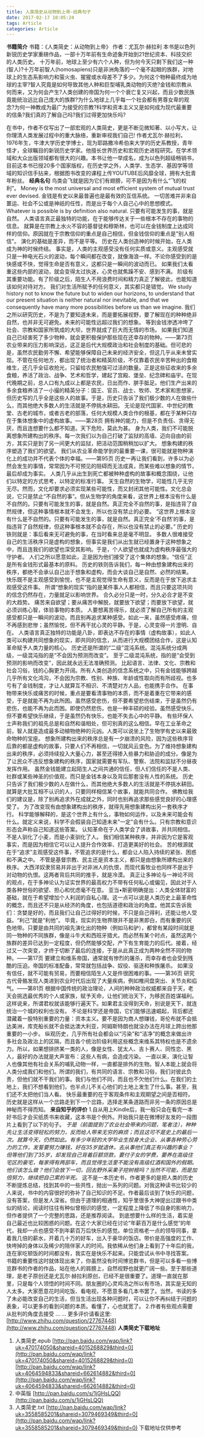 ```yaml
---
title: 人类简史从动物到上帝-经典句子
date: 2017-02-17 10:05:24
tags: Article
categories: Article
---
```

**书籍简介**
书籍：《人类简史：从动物到上帝》
作者：尤瓦尔·赫拉利
本书是以色列新锐历史学家重磅作品，一部十万年前有生命迹象开始到21世纪资本、科技交织的人类历史。
十万年前，地球上至少有六个人种，但为何今天只剩下我们这一种(智人)?十万年前智人(homosapiens)只是非洲角落的一个毫不起眼的族群，对地球上的生态系影响力和萤火虫、猩猩或水母差不了多少。为何这个物种最终成为地球的主宰?智人究竟是如何导致其他人种和巨型哺乳类动物的灭绝?金钱和宗教从何而来，又为何会产生?人类创建的帝国为何一个个衰亡复又兴起，而且少数民族竟能统治远比自己庞大的族群?为什么地球上几乎每一个社会都有男尊女卑的观念?为何一神教成为最广为接受的宗教?科学和资本主义又是如何成为现代最重要的信条?我们真的了解自己吗?我们过得更加快乐吗?
<!--more-->
在书中，作者不仅写出了一部宏观的人类简史，更是不断见微知著、以小写大，让你理清人类发展过程中的重大脉络，重新审视我们自己!
作者尤瓦尔·赫拉利，1976年生，牛津大学历史学博士，现为耶路撒冷希伯来大学的历史系教授，青年怪才，全球瞩目的新锐历史学家。他擅长世界历史和宏观历史进程研究。在学术领域和大众出版领域都有很大的兴趣。本书让他一举成名，成为以色列超级畅销书，目前这本书已授20多个国家版权，在历史学之外，人类学、生态学、基因学等领域的知识信手拈来，根据图书改变的课程上传YOUTUBE后风靡全球，拥有大批青年粉丝。
**经典名句**
鸟类会飞就是因为它们有翅膀，可不是因为有什么“飞的权利”。
Money is the most universal and most efficient system of mutual trust ever devised. 金钱是有史以来最普遍也是最有效的互信系统。
一切苦难并非来自噩运、社会不公或是神祇的任性，而是出于每个人自己心中的思想模式。
Whatever is possible is by definition also natural. 只要有可能发生的事，就是自然。
人类语言真正最独特的功能，在于能够传达关于一些根本不存在的事物的信息。
就算是在宗教上水火不容的基督徒和穆斯林，也可以在金钱制度上达成同样的信仰。原因就在于宗教信仰的重点是自己相信，但金钱信仰的重点是"别人相信"。
演化的基础是差异，而不是平等。
历史在人类创造神的时候开始，在人类成为神的时候终结。
事实是，人类的主观感受没有任何实质或意义。主观感受就只是一种电光石火的波动，每个瞬间都在改变，就像海浪一样。不论你感受到的是快感或不快，觉得生命是否有意义，这都只是一瞬间的波动而已。 如果我们太看重这些内部的波动，就会变得太过执迷，心灵也就焦躁不安、感到不满。
阶级有其重要功能。有了阶级之后，陌生人不用浪费时间和精力真正了解彼此，也能知道该如何对待对方。
我们对生活所赋予的任何意义，其实都只是错觉。
We study history not to know the future but to widen our horizons, to understand that our present situation is neither natural nor inevitable, and that we consequently have many more possibilities before us than we imagine. 我们之所以研究历史，不是为了要知道未来，而是要拓展视野，要了解现在的种种绝非自然，也并非无可避免。未来的可能性远超过我们的想象。
等到金钱渗透冲垮了社会、宗教和国家所筑成的大坝，世界就成了巨大而无情的市场。
如果我们知道自己已经害死了多少物种，就会更积极保护那些现在还幸存的物种。——第73页
农业带来的压力影响深远，这正是后代大规模政治和社会制度的基础。但可悲的是，虽然农民勤劳不懈、希望能够保障自己未来的经济安全，但这几乎从来未曾实现。不管在任何地方，都出现了统治者和精英阶级，不仅靠着农民辛苦种出的食粮维生，还几乎全征收抢光，只留给农民勉强可过活的数量。正是这些征收来的多余食粮，养活了政治、战争、艺术和哲学，建起了宫殿、堡垒、纪念碑和庙宇。在现代晚期之前，总人口有九成以上都是农民，日出而作、胼手胝足。他们生产出来的多余食粮养活了一小撮的精英分子：国王、官员、战士、牧师、艺术家和思想家，但历史写的几乎全是这些人的故事。于是，历史只告诉了我们极少数的人在做些什么，而其他绝大多数人的生活就是不停挑水耕田。
无论是现代国家、中世纪的教堂、古老的城市，或者古老的部落，任何大规模人类合作的根基，都在于某种只存在于集体想象中的虚构故事。——第28页
拥有神的能力，但是不负责任、贪得无厌，而且连想要什么都不知道。天下危险，莫此为甚。
身为人类，我们不可能脱离想象所建构出的秩序。每一次我们以为自己打破了监狱的高墙、迈向自由的前方，其实只是到了另一间更大的监狱，把活动范围稍稍加以扩大。
想象构建的秩序塑造了我们的欲望。
我们从农业革命能学到的最重要一课，很可能就是物种演化上的成功并不代表个体的幸福。——第95页
历史一再让我们看到，许多以为必然会发生的事情，常常因为不可预见的阻碍而无法成真，而某些难以想象的情节，最后却成为事实。
人类几乎从出生到死亡都被种种虚构的故事和概念围绕，让他们以特定的方式思考，以特定的标准行事。
天生自然的生物学，可能性几乎无穷无尽。然而，文化却要求必须实现某些可能性，而又封闭其他可能性。文化总会说，它只是禁止“不自然的事”。但从生物学的角度来看，这世界上根本没有什么是不自然的。只要有可能发生的事，就是自然。真正完全不自然的事，是指违背了自然规律，但这种事情根本就不会发生，所以也没有禁止的必要。
“这世界上根本没有什么是不自然的。只要有可能发生的事，就是自然。真正完全‘不自然’的事，是指违背了自然规律，但这种事根本就不会存在，所以也没有禁止的必要。”
历史的铁则就是：事后看来无可避免的事，在当时看来总是毫不明显。
多数人很难接受自己的生活秩序只是虚构的想象，但事实是我们从出生就已经置身于这种想象之中，而且连我们的欲望也深受其影响。于是，个人欲望也就成为虚构秩序最强大的守护者。
人们之所以愿意如此，正是因为他们接受了这个集体的想象。“信任”正是所有金钱形式最基本的原料。
历史的铁则告诉我们，每一种由想象建构出来的秩序，都绝不会承认自己出于想象和虚构，而会大谈自己是自然、必然的结果。
快乐既不是主观感受到愉悦，也不是主观觉得生命有意义，反而是在于放下追求主观感受这件事。
所谓“想象的现实“指的是某件事人人都相信，而且只要这项共同的信念仍然存在，力量就足以影响世界。
合久必分只是一时，分久必合才是不变的大趋势。
痛苦来自欲望；要从痛苦中解脱，就要放下欲望；而要放下欲望，就必须训练心智，体验事物的本质。
人要想离苦得乐，就必须了解自己所有的主观感受都只是一瞬间的波动，而且别再追求某种感受。如此一来，虽然感受疼痛，但不再感到悲惨；虽然愉悦，但不再干扰心灵的平静。于是，心灵变得一片澄明、自在。
人类语言真正独特的功能是八卦，即表达不存在的事情（虚构故事），如此人类可以构建共同想象的现实，即共同的信念，从而进行大规模团结合作，这是认知革命赋予人类力量的核心。
历史还是所谓的“二级”混沌系统。混沌系统分成两级，一级混沌指的是“不会因为预测而改变”。 至于二级混沌系统，指的是“会受到预测的影响而改变”，因此就永远无法准确预测。
比起语言、法律、文化、宗教和社会习俗，钱的心胸更为开阔。所有人类创造的信念系统之中，只有金钱能够跨越几乎所有文化鸿沟，不会因为宗教、性别、种族、年龄或性取向而有所歧视。也多亏有了金钱制度，才让人就算互不相识、不清楚对方人品，也能携手合作。
在事物带来快乐或痛苦的时候，重点是要看清事物的本质，而不是着重在它带来的感受，于是就能不再为此所困。虽然感受悲伤，但不要希望悲伤结束，于是虽然仍有悲伤，也能不再为此而困。即使仍然悲伤，也是一种丰硕的经验。虽然感受快乐，但不要希望快乐继续，于是虽然仍有快乐，也能不失去心中的平静。
有些环保人士声称我们的祖先总是和自然和谐相处，但可别真的这么相信。早在工业革命之前，智人就是造成最多动植物绝种的元凶。人类可以说坐上了生物学有史以来最致命物种的宝座。
想象所建构出来的秩序总是有一夕崩溃的风险，因为这些秩序背后靠的都是虚构的故事，只要人们不再相信，一切就风云变色。为了维持想象建构出来的秩序，必须持续投入大量心力，甚至还得掺入些暴力和胁迫的成分。像是为了让民众不违反想象建构的秩序，国家就需要有军队、警察、法院和监狱不分昼夜发挥作用。
虽然金钱能建立起陌生人之间共通的信任，但人们信任的不是人类、社群或某些神圣的价值观，而只是金钱本身以及背后那套没有人性的系统。
历史只告诉了我们极少数的人在做什么，而其他绝大多数人的生活就是不停挑水耕田。
就算是大批互相不认识的人，只要同样相信某个故事，就能共同合作。
佛教给我们的建议是，除了别再追求外在成就之外，同时也别再追求那些感觉良好的心理感受了。
为了改变现有由想象建构出的秩序，就得先用想象建构出另一套秩序才行。
科学能够解释的，是这个世界上有什么，事物如何运作，以及未来可能会有什么。就定义来说，科学不会假装自己知道未来"一定"会有什么。只有宗教和意识形态会声称自己知道这些答案。
认知革命在于人类学会了讲故事，并共同相信。
不是人驯化了小麦，而是小麦驯化了人。
我们相信某种秩序，并非因为它是客观事实，而是因为相信它可以让人提升合作效率、打造更美好的社会。
苦的根源就在于“追求”主观感受这件事，不管追求的是什么，都会让人陷入持续的紧张、困惑和不满之中。
不管是基督宗教、民主还是资本主义，都只是由想象所建构出来的秩序。
大西洋奴隶贸易并非出于对非洲人的仇恨，而现代畜牧业也同样不是出于对动物的仇恨。这两者背后共同的推手，就是冷漠。
真正让多神论与一神论不同的观点，在于多神论认为证实世界的最高权力不带有任何私心或偏见，因此对于人类各种世俗的欲望、担心和忧虑毫不在意。
亚当•斯密明确提出：人类全体财富的基础，就在于希望增加个人利润的自私心理。这一点可以说是人类历史上最革命性的概念，而且还不只是从经济的角度，也包括道德和政治的角度。他其实告诉我们：贪婪是好的，而且我们让自己过得好的时候，不只是自己得利，还能让他人受益。“利己”就是“利他”。
毕竟，现实的生物界限并不是非黑即白，而有重要的灰色地带。只要是由共同的祖先演化出的物种（例如马和驴），都曾有某段时间就是同一物种的不同族群，像是斗牛犬和西班牙猎犬。而必然有某个时点，虽然这两个族群的差异已达到一定程度，但仍然能够交配，产下有生育能力的后代。接着，经过又一次突变，才终于切断了最后的连接，于是从此真正成为两种全然不同的物种。——第17页
要建立和维系帝国，通常就有惨烈的屠杀，而幸存者也会受到残酷的压迫。帝国的标准配备，常常就包括战争、奴役、驱逐和种族屠杀。
如果没有信任，就不可能有贸易，而要相信陌生人又是件很困难的事。——第36页
研究古代骨骼发现人类进到农业时代后出现了大量疾病，例如椎间盘突出、关节炎和疝气。——第81页
根据中国传统的政治理论，人间的种种政治权威都来自于天，老天会挑选最优秀的个人或家族，赋予天命，让他们统治天下，为移民百姓谋福利。这样说来，所谓君权就该能够行遍天下。如果君主没得到天命，别说是天下，就连统治一个城的权利也没有。
不论是科学还是帝国，它们能够迅速崛起，背后都还潜藏着一股特别重要的力量：资本主义。要不是因为商人想赚钱，哥伦布就不会抵达美洲，库克船长就不会抵达澳大利亚，阿姆斯特朗也就没办法在月球上跨出他那重要的一小步。
纵观历史，几乎所有社会都会以“污染”和“洁净”的概念来做出许多社会及政治上的区隔，而且各个统治阶级利用这些概念来维系其特权也是不遗余力。所以，如果想排挤某一类的人，像是女性、犹太人、吉卜赛人、同性恋、黑人，最好的办法就是大声宣布：这些人有病，会造成污染。
一直以来，演化让智人也像其他有社会关系的哺乳动物一样，一直都是排外的生物。智人本能上就会将人类分成我们和他们。所谓的我们，有共同的语言、宗教和习俗，我们对彼此负责，但他们就不干我们的事。我们与他们不同，而且也不欠他们什么。在我们的土地上，我们不想看到他们，也半点儿不关心他们的土地上发生了什么事。甚至，我们还不太把他们当人看。
快乐最重要的在于客观条件和主观期望之间是否相符。
历史就是这样从一个岔路走到下一个岔路，选择走某条道路而非另一条的原因总是神秘而不得而知。
**来自知乎的评价**
1.自从用上Kindle后，我一般只会在看完一本好书后才会买纸质书来收藏，这本书是个例外。开始我只是在微博好友发的一段图片上看到了以下的句子。
<i>于是（前面提到了农业社会带来的问题，笔者注），种种先让生活变得轻松的努力，反而给人带来无穷的麻烦；而且这可不是史上的最后一次。就算今天，仍然如此。有多少年轻的大学毕业生投身大企业、从事各种劳心劳力的工作，发誓要努力赚钱，好在35岁就退休，去从事他们真正有兴趣的事业？但等他们到了35岁，却发现自己背着巨额贷款，要付子女的学费，要养在高级住宅区的豪宅，每家得有两部车，而且觉得生活里不能没有高级红酒和国外的假期。他们该怎么做？他们会放下一切，回去野外采果子挖树根吗？当然不可能，而是加倍努力，继续把自己累的半死。</i>
这不是一本历史书，作者更多的是把人类的历史不断提炼总结，找到其中的一些共性，抛出一系列的问题。对我这种读书比较少的人来说，书中的内容很好的弥补了自己知识的不足。作者最后谈到了快乐的问题，没有答案，但是发人深省。但由于道理的相通性，知乎里很多大神提出过跟书中类似的结论，阅读时往往有种似曾相识的感觉，一定程度上降低了书自身的影响力，但作者提供了一个完整的思路，还是推荐阅读。
到底想要什么样的生活，着实是自己最近也比较困惑的问题。在这个大家已经在讨论“年薪百万是什么感觉”的年代，我却一点也感受不到年薪百万后快乐的感觉。单位资格老一点的领导同事，拿着我几倍的薪水，开着几十万的好车，出入于豪华的饭店。带价是高强度的工作、快垮掉的身体以及稀少的陪伴家人的时间。我依稀从他们身上看到了十年后的我，连在家吃顿饭的时间都没有，我实在是快乐不起来。只能尝试从书中寻找答案。
书籍的重要性这时就体现出来了，你虽然没有时间博览群书，但是可以多看一些博览群书的作者的作品，站在他人的肩膀上，自然视野也就更广阔一些。至于那些道理，是老子原创还是尤瓦尔·赫拉利原创，已经不是很重要了。道理一直就在那里，只是每个人领悟的时间不同。朋友圈的心灵鸡汤之所以有市场，其实是无知的人太多。大家愿意花时间吃饭、看电视，不愿意多看几本书罢了。当然，书读的多了未必能改变自己的生活，但当生活出现各种问题时，可以让你不再纠结于问题的表象，可以更多的看到问题的本质。看懂了，心也就宽了。
2.作者有些观点需要从批判的角度去接受
... ...
更多评价请看这里:[http://www.zhihu.com/question/27767448](http://www.zhihu.com/question/27767448)
**人类简史下载地址**
1. 人类简史.epub
[http://pan.baidu.com/wap/link?uk=470174050&shareid=4015268829&third=0](http://pan.baidu.com/wap/link?uk=470174050&shareid=4015268829&third=0)
[http://pan.baidu.com/wap/link?uk=4064594833&shareid=662614882&third=0](http://pan.baidu.com/wap/link?uk=4064594833&shareid=662614882&third=0)
2. 中英版
[http://pan.baidu.com/s/1jGHsLQQ](http://pan.baidu.com/s/1jGHsLQQ)
3. 人类简史.txt
[http://pan.baidu.com/wap/link?uk=3558585201&shareid=3079469349&third=0](http://pan.baidu.com/wap/link?uk=3558585201&shareid=3079469349&third=0)
下载地址仅供参考
